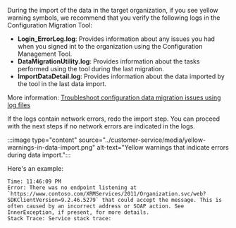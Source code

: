 During the import of the data in the target organization, if you see yellow warning symbols, we recommend that you verify the following logs in the Configuration Migration Tool:

- **Login_ErrorLog.log**: Provides information about any issues you had when you signed int to the organization using the Configuration Management Tool.
- **DataMigrationUtility.log**: Provides information about the tasks performed using the tool during the last migration.
- **ImportDataDetail.log**: Provides information about the data imported by the tool in the last data import. 

More information: [Troubleshoot configuration data migration issues using log files](/power-platform/admin/manage-configuration-data#troubleshoot-configuration-data-migration-issues-using-log-files)

If the logs contain network errors, redo the import step. You can proceed with the next steps if no network errors are indicated in the logs.

:::image type="content" source="../customer-service/media/yellow-warnings-in-data-import.png" alt-text="Yellow warnings that indicate errors during data import.":::

Here's an example:
```
Time: 11:46:09 PM
Error: There was no endpoint listening at `https://www.contoso.com/XRMServices/2011/Organization.svc/web?SDKClientVersion=9.2.46.5279` that could accept the message. This is often caused by an incorrect address or SOAP action. See InnerException, if present, for more details.
Stack Trace: Service stack trace:
```

